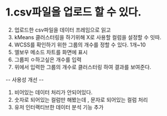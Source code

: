 # 1.csv파일을 업로드 할 수 있다.
2. 업로드한 csv파일을 데이터 프레임으로 읽고 
3. kMeans 클러스터링을 하기위해 X로 사용할 컬럼을 설정할 수 잇따.
4. WCSS를 확인하기 위한 그룹의 개수를 정할 수 있다. 1개~10 
5. 엘보우 메소드 차트를 화면에 표시 
6. 그룹피 ㅇ하고싶은 개수를 입력
7. 위에서 입력한 그룹의 개수로 클러스터링 하여 결과를 보여준다.


-- 사용성 개선 -- 
1.  비어있는 데이터 처리가 안되어있다.
2. 숫자로 되어있는 컬럼만 해봤는데 ,  문자로 되어있는 컬럼 처리 
3. 유저 인터랙티브한 데이터 분석 기능 추가 
